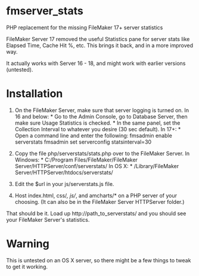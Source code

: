 # fmserver_stats
PHP replacement for the missing FileMaker 17+ server statistics

FileMaker Server 17 removed the useful Statistics pane for server stats like Elapsed Time, Cache Hit %, etc.  This brings it back, and in a more improved way.

It actually works with Server 16 - 18, and might work with earlier versions (untested).


# Installation
1.  On the FileMaker Server, make sure that server logging is turned on.
      In 16 and below:
        * Go to the Admin Console, go to Database Server, then make sure Usage Statistics is checked.
        * In the same panel, set the Collection Interval to whatever you desire (30 sec default).
      In 17+:
        * Open a command line and enter the following:
          fmsadmin enable serverstats
          fmsadmin set serverconfig statsinterval=30
          
2.  Copy the file php/serverstats/stats.php over to the FileMaker Server.
      In Windows:
        * C:/Program Files/FileMaker/FileMaker Server/HTTPServer/conf/serverstats/
      In OS X:
        * /Library/FileMaker Server/HTTPServer/htdocs/serverstats/
        
3.  Edit the $url in your js/serverstats.js file.
        
4.  Host index.html, css/*, js/*, and amcharts/* on a PHP server of your choosing.
    (It can also be in the FileMaker Server HTTPServer folder.)
    
That should be it.  Load up http://path_to_serverstats/ and you should see your FileMaker Server's statistics.


# Warning
This is untested on an OS X server, so there might be a few things to tweak to get it working.
